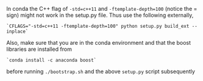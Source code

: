 In conda the C++ flag of `-std=c++11` and `-ftemplate-depth=100` (notice the = sign) might not work in the setup.py file.
Thus use the following externally,

    `CFLAGS="-std=c++11 -ftemplate-depth=100" python setup.py build_ext --inplace`

Also, make sure that you are in the conda environment and that the boost libraries are installed from

    `conda install -c anaconda boost`

before running `./bootstrap.sh` and the above `setup.py` script subsequently
